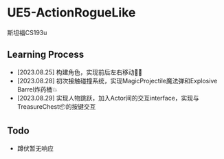 # UE5-ActionRogueLike

斯坦福CS193u

## Learning Process
* [2023.08.25] 构建角色，实现前后左右移动🏃‍♂️
* [2023.08.28] 初次接触碰撞系统，实现MagicProjectile魔法弹和Explosive Barrel炸药桶💥
* [2023.08.29] 实现人物跳跃，加入Actor间的交互interface，实现与TreasureChest📦的按键交互

## Todo
* 蹲伏暂无响应